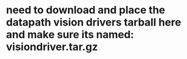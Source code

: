 # need to download and place the datapath vision drivers tarball here and make sure its named: visiondriver.tar.gz
